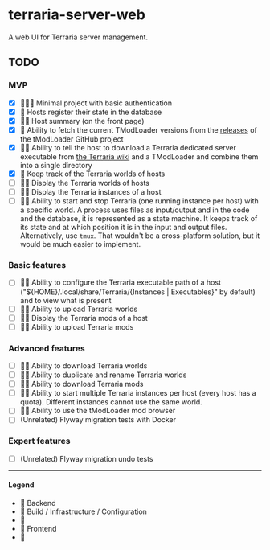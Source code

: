 # terraria-server-web

A web UI for Terraria server management.

## TODO

### MVP

- [x] 💙💜💛 Minimal project with basic authentication
- [x] 💙 Hosts register their state in the database
- [x] 💙💛 Host summary (on the front page)
- [x] 💙 Ability to fetch the current TModLoader versions from
  the [releases](https://github.com/tModLoader/tModLoader/releases/) of the tModLoader GitHub project
- [x] 💙💛 Ability to tell the host to download a Terraria dedicated server executable
  from [the Terraria wiki](https://terraria.gamepedia.com/Server#Downloads) and a TModLoader and combine them into a
  single directory
- [x] 💙 Keep track of the Terraria worlds of hosts
- [ ] 💙💛 Display the Terraria worlds of hosts
- [ ] 💙💛 Display the Terraria instances of a host
- [ ] 💙💛 Ability to start and stop Terraria (one running instance per host) with a specific world. A process uses
  files as input/output and in the code and the database, it is represented as a state machine. It keeps track of its
  state and at which position it is in the input and output files. Alternatively, use `tmux`. That wouldn't be a
  cross-platform solution, but it would be much easier to implement.

### Basic features

- [ ] 💙💛 Ability to configure the Terraria executable path of a host ("${HOME}/.local/share/Terraria/{Instances |
  Executables}" by default) and to view what is present
- [ ] 💙💛 Ability to upload Terraria worlds
- [ ] 💙💛 Display the Terraria mods of a host
- [ ] 💙💛 Ability to upload Terraria mods

### Advanced features

- [ ] 💙💛 Ability to download Terraria worlds
- [ ] 💙💛 Ability to duplicate and rename Terraria worlds
- [ ] 💙💛 Ability to download Terraria mods
- [ ] 💙💛 Ability to start multiple Terraria instances per host (every host has a quota). Different instances cannot
  use the same world.
- [ ] 💙💛 Ability to use the tModLoader mod browser
- [ ] (Unrelated) Flyway migration tests with Docker

### Expert features

- [ ] (Unrelated) Flyway migration undo tests

---

#### Legend

- 💙 Backend
- 💜 Build / Infrastructure / Configuration
- 💚
- 💛 Frontend
- 💟 